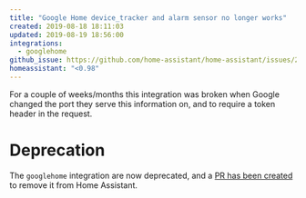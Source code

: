 ```yaml
---
title: "Google Home device_tracker and alarm sensor no longer works"
created: 2019-08-18 18:11:03
updated: 2019-08-19 18:56:00
integrations:
  - googlehome
github_issue: https://github.com/home-assistant/home-assistant/issues/24815
homeassistant: "<0.98"
---
```


For a couple of weeks/months this integration was broken when Google changed the port they serve this information on, and to require a token header in the request.

# Deprecation

The `googlehome` integration are now deprecated, and a [PR has been created](https://github.com/home-assistant/home-assistant/pull/26035) to remove it from Home Assistant.
